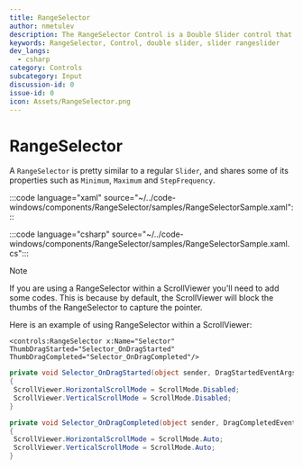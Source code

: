 ```yaml
---
title: RangeSelector
author: nmetulev
description: The RangeSelector Control is a Double Slider control that allows the user to select a sub-range of values from a larger range of possible values. The user can slide from the left or right of the range.
keywords: RangeSelector, Control, double slider, slider rangeslider
dev_langs:
  - csharp
category: Controls
subcategory: Input
discussion-id: 0
issue-id: 0
icon: Assets/RangeSelector.png
---
```


# RangeSelector

A `RangeSelector` is pretty similar to a regular `Slider`, and shares some of its properties such as `Minimum`, `Maximum` and `StepFrequency`.

:::code language="xaml" source="~/../code-windows/components/RangeSelector/samples/RangeSelectorSample.xaml":::

:::code language="csharp" source="~/../code-windows/components/RangeSelector/samples/RangeSelectorSample.xaml.cs":::

> [!NOTE]
> If you are using a RangeSelector within a ScrollViewer you'll need to add some codes. This is because by default, the ScrollViewer will block the thumbs of the RangeSelector to capture the pointer.

Here is an example of using RangeSelector within a ScrollViewer:

```xaml
<controls:RangeSelector x:Name="Selector" ThumbDragStarted="Selector_OnDragStarted" ThumbDragCompleted="Selector_OnDragCompleted"/>
```

```csharp
private void Selector_OnDragStarted(object sender, DragStartedEventArgs e)
{
 ScrollViewer.HorizontalScrollMode = ScrollMode.Disabled;
 ScrollViewer.VerticalScrollMode = ScrollMode.Disabled;
}

private void Selector_OnDragCompleted(object sender, DragCompletedEventArgs e)
{
 ScrollViewer.HorizontalScrollMode = ScrollMode.Auto;
 ScrollViewer.VerticalScrollMode = ScrollMode.Auto;
}
```

